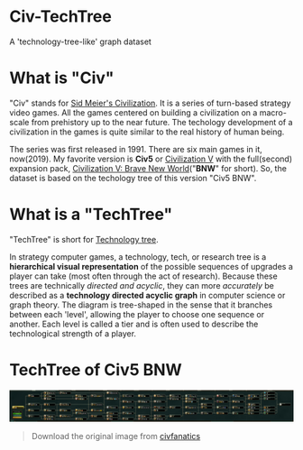 # Civ-TechTree
A 'technology-tree-like' graph dataset

# What is "Civ"

"Civ" stands for [Sid Meier's Civilization](https://en.wikipedia.org/wiki/Civilization_(series)). It is a series of turn-based strategy video games. All the games centered on building a civilization on a macro-scale from prehistory up to the near future. The techology development of a civilization in the games is quite similar to the real history of human being.

The series was first released in 1991. There are six main games in it, now(2019). My favorite version is **Civ5** or [Civilization V](https://en.wikipedia.org/wiki/Civilization_V) with the full(second) expansion pack, [Civilization V: Brave New World](https://en.wikipedia.org/wiki/Civilization_V:_Brave_New_World)("**BNW**" for short). So, the dataset is based on the techology tree of this version "Civ5 BNW".

# What is a "TechTree"

"TechTree" is short for [Technology tree](https://en.wikipedia.org/wiki/Technology_tree). 

In strategy computer games, a technology, tech, or research tree is a **hierarchical visual representation** of the possible sequences of upgrades a player can take (most often through the act of research). Because these trees are technically *directed and acyclic*, they can more *accurately* be described as a **technology directed acyclic graph** in computer science or graph theory. The diagram is tree-shaped in the sense that it branches between each 'level', allowing the player to choose one sequence or another. Each level is called a tier and is often used to describe the technological strength of a player. 

# TechTree of Civ5 BNW

![tech tree in civ5 BNW](civ5BNW_techtree.jpg)
> Download the original image from [civfanatics](https://forums.civfanatics.com/media/techtree-bnw.3607/)
